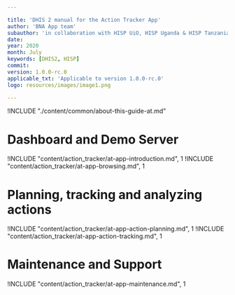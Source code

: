 ```yaml
---

title: 'DHIS 2 manual for the Action Tracker App'
author: 'BNA App team'
subauthor: 'in collaboration with HISP UiO, HISP Uganda & HISP Tanzania'
date:
year: 2020
month: July
keywords: [DHIS2, HISP]
commit:
version: 1.0.0-rc.0
applicable_txt: 'Applicable to version 1.0.0-rc.0'
logo: resources/images/image1.png

---
```


<!--DHIS2-SECTION-ID:index-->

<!-- if you want to use a custom about page, use the following relative link -->

!INCLUDE "./content/common/about-this-guide-at.md"

# Dashboard and Demo Server

!INCLUDE "content/action_tracker/at-app-introduction.md", 1
!INCLUDE "content/action_tracker/at-app-browsing.md", 1

# Planning, tracking and analyzing actions

!INCLUDE "content/action_tracker/at-app-action-planning.md", 1
!INCLUDE "content/action_tracker/at-app-action-tracking.md", 1

# Maintenance and Support

!INCLUDE "content/action_tracker/at-app-maintenance.md", 1
